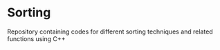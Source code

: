 # Sorting
Repository containing codes for different sorting techniques and related functions using C++
